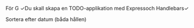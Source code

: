 För G
✓Du skall skapa en TODO-applikation med Expressoch Handlebars✓

Sortera efter datum (båda hållen)

